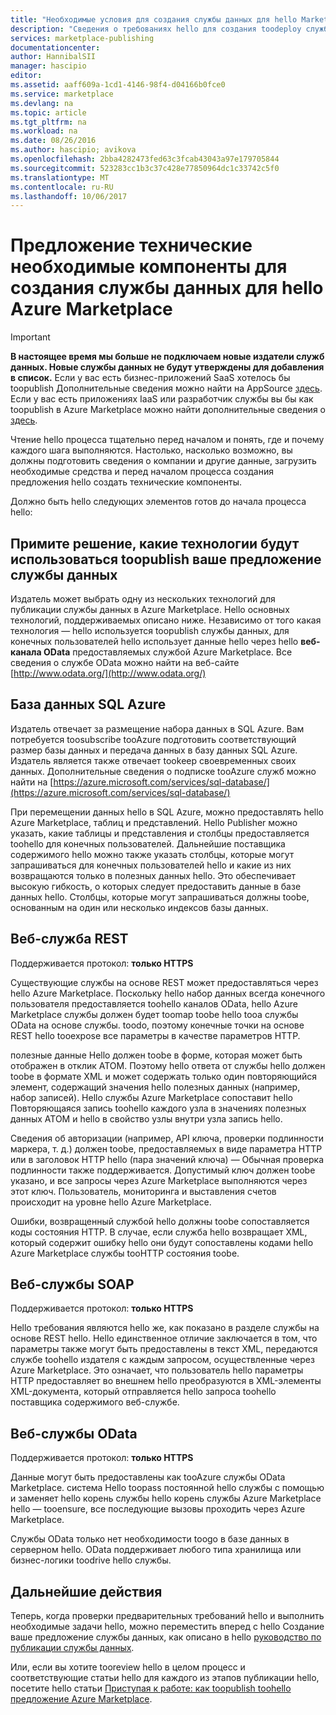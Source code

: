 ```yaml
---
title: "Необходимые условия для создания службы данных для hello Marketplace aaaTechnical | Документы Microsoft"
description: "Сведения о требованиях hello для создания toodeploy службы данных и продавать hello Azure Marketplace"
services: marketplace-publishing
documentationcenter: 
author: HannibalSII
manager: hascipio
editor: 
ms.assetid: aaff609a-1cd1-4146-98f4-d04166b0fce0
ms.service: marketplace
ms.devlang: na
ms.topic: article
ms.tgt_pltfrm: na
ms.workload: na
ms.date: 08/26/2016
ms.author: hascipio; avikova
ms.openlocfilehash: 2bba4282473fed63c3fcab43043a97e179705844
ms.sourcegitcommit: 523283cc1b3c37c428e77850964dc1c33742c5f0
ms.translationtype: MT
ms.contentlocale: ru-RU
ms.lasthandoff: 10/06/2017
---
```

# <a name="technical-pre-requisites-for-creating-a-data-service-offer-for-hello-azure-marketplace"></a>Предложение технические необходимые компоненты для создания службы данных для hello Azure Marketplace
> [!IMPORTANT]
> **В настоящее время мы больше не подключаем новые издатели служб данных. Новые службы данных не будут утверждены для добавления в список.** Если у вас есть бизнес-приложений SaaS хотелось бы toopublish Дополнительные сведения можно найти на AppSource [здесь](https://appsource.microsoft.com/partners). Если у вас есть приложениях IaaS или разработчик службы вы бы как toopublish в Azure Marketplace можно найти дополнительные сведения о [здесь](https://azure.microsoft.com/marketplace/programs/certified/).
> 
> 

Чтение hello процесса тщательно перед началом и понять, где и почему каждого шага выполняются. Настолько, насколько возможно, вы должны подготовить сведения о компании и другие данные, загрузить необходимые средства и перед началом процесса создания предложения hello создать технические компоненты.

Должно быть hello следующих элементов готов до начала процесса hello:

## <a name="make-a-decision-on-what-technology-will-be-used-toopublish-your-data-service-offer"></a>Примите решение, какие технологии будут использоваться toopublish ваше предложение службы данных
Издатель может выбрать одну из нескольких технологий для публикации службы данных в Azure Marketplace. Hello основных технологий, поддерживаемых описано ниже. Независимо от того какая технология — hello используется toopublish службы данных, для конечных пользователей hello использует данные hello через hello **веб-канала OData** предоставляемых службой Azure Marketplace. Все сведения о службе OData можно найти на веб-сайте [http://www.odata.org/](http://www.odata.org/)

## <a name="sql-azure-database"></a>База данных SQL Azure
Издатель отвечает за размещение набора данных в SQL Azure. Вам потребуется toosubscribe tooAzure подготовить соответствующий размер базы данных и передача данных в базу данных SQL Azure. Издатель является также отвечает tookeep своевременных своих данных. Дополнительные сведения о подписке tooAzure служб можно найти на [https://azure.microsoft.com/services/sql-database/](https://azure.microsoft.com/services/sql-database/)

При перемещении данных hello в SQL Azure, можно предоставлять hello Azure Marketplace, таблиц и представлений. Hello Publisher можно указать, какие таблицы и представления и столбцы предоставляется toohello для конечных пользователей. Дальнейшие поставщика содержимого hello можно также указать столбцы, которые могут запрашиваться для конечных пользователей hello и какие из них возвращаются только в полезных данных hello. Это обеспечивает высокую гибкость, о которых следует предоставить данные в базе данных hello. Столбцы, которые могут запрашиваться должны toobe, основанным на один или несколько индексов базы данных.

## <a name="rest-based-web-service"></a>Веб-служба REST
Поддерживается протокол: **только HTTPS**

Существующие службы на основе REST может предоставляться через hello Azure Marketplace. Поскольку hello набор данных всегда конечного пользователя предоставляется toohello каналов OData, hello Azure Marketplace службы должен будет toomap toobe hello tooa службы OData на основе службы. toodo, поэтому конечные точки на основе REST hello tooexpose все параметры в качестве параметров HTTP.

полезные данные Hello должен toobe в форме, которая может быть отображен в отклик ATOM. Поэтому hello ответа от службы hello должен toobe в формате XML и может содержать только один повторяющийся элемент, содержащий значения hello полезных данных (например, набор записей). Hello службы Azure Marketplace сопоставит hello Повторяющаяся запись toohello каждого узла в значениях полезных данных ATOM и hello в свойство узлы внутри узла запись hello.

Сведения об авторизации (например, API ключа, проверки подлинности маркера, т. д.) должен toobe, предоставляемых в виде параметра HTTP или в заголовок HTTP hello (пара значений ключа) — Обычная проверка подлинности также поддерживается. Допустимый ключ должен toobe указано, и все запросы через Azure Marketplace выполняются через этот ключ. Пользователь, мониторинга и выставления счетов происходит на уровне hello Azure Marketplace.

Ошибки, возвращенный службой hello должны toobe сопоставляется коды состояния HTTP. В случае, если служба hello возвращает XML, который содержит ошибку hello они будут сопоставлены кодами hello Azure Marketplace службы tooHTTP состояния toobe.

## <a name="soap-based-web-services"></a>Веб-службы SOAP
Поддерживается протокол: **только HTTPS**

Hello требования являются hello же, как показано в разделе службы на основе REST hello. Hello единственное отличие заключается в том, что параметры также могут быть предоставлены в текст XML, передаются службе toohello издателя с каждым запросом, осуществленные через Azure Marketplace. Это означает, что пользователь hello параметры HTTP предоставляет во внешнем hello преобразуются в XML-элементы XML-документа, который отправляется hello запроса toohello поставщика содержимого веб-службе.

## <a name="odata-based-web-services"></a>Веб-службы OData
Поддерживается протокол: **только HTTPS**

Данные могут быть предоставлены как tooAzure службы OData Marketplace. система Hello toopass постоянной hello службы с помощью и заменяет hello корень службы hello корень службы Azure Marketplace hello — tooensure, все последующие вызовы проходить через Azure Marketplace.

Службы OData только нет необходимости toogo в базе данных в серверном hello. OData поддерживает любого типа хранилища или бизнес-логики toodrive hello службы.

## <a name="next-steps"></a>Дальнейшие действия
Теперь, когда проверки предварительных требований hello и выполнить необходимые задачи hello, можно переместить вперед с hello Создание ваше предложение службы данных, как описано в hello [руководство по публикации службы данных](marketplace-publishing-data-service-creation.md).

Или, если вы хотите tooreview hello в целом процесс и соответствующие статьи hello для каждого из этапов публикации hello, посетите hello статьи [Приступая к работе: как toopublish toohello предложение Azure Marketplace](marketplace-publishing-getting-started.md).

[link-acct]:marketplace-publishing-accounts-creation-registration.md
